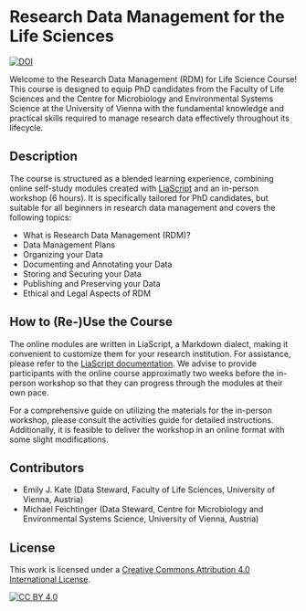 # Research Data Management for the Life Sciences
[![DOI](https://zenodo.org/badge/653062452.svg)](https://zenodo.org/doi/10.5281/zenodo.10512974)

Welcome to the Research Data Management (RDM) for Life Science Course! This course is designed to equip PhD candidates from the Faculty of Life Sciences and the Centre for Microbiology and Environmental Systems Science at the University of Vienna with the fundamental knowledge and practical skills required to manage research data effectively throughout its lifecycle.


## Description
The course is structured as a blended learning experience, combining online self-study modules created with [LiaScript](https://liascript.github.io/) and an in-person workshop (6 hours). It is specifically tailored for PhD candidates, but suitable for all beginners in research data management and covers the following topics:

* What is Research Data Management (RDM)?
* Data Management Plans
* Organizing your Data
* Documenting and Annotating your Data
* Storing and Securing your Data
* Publishing and Preserving your Data
* Ethical and Legal Aspects of RDM

## How to (Re-)Use the Course
The online modules are written in LiaScript, a Markdown dialect, making it convenient to customize them for your research institution. For assistance, please refer to the [LiaScript documentation](https://liascript.github.io/course/?https://raw.githubusercontent.com/liaScript/docs/master/README.md#1). We advise to provide participants with the online course approximatly two weeks before the in-person workshop so that they can progress through the modules at their own pace. 

For a comprehensive guide on utilizing the materials for the in-person workshop, please consult the activities guide for detailed instructions. Additionally, it is feasible to deliver the workshop in an online format with some slight modifications.

## Contributors
* Emily J. Kate (Data Steward, Faculty of Life Sciences, University of Vienna, Austria)
* Michael Feichtinger (Data Steward, Centre for Microbiology and Environmental Systems Science, University of Vienna, Austria)

## License

This work is licensed under a
[Creative Commons Attribution 4.0 International License][cc-by].


[![CC BY 4.0][cc-by-image]][cc-by]

[cc-by]: http://creativecommons.org/licenses/by/4.0/
[cc-by-image]: https://i.creativecommons.org/l/by/4.0/88x31.png
